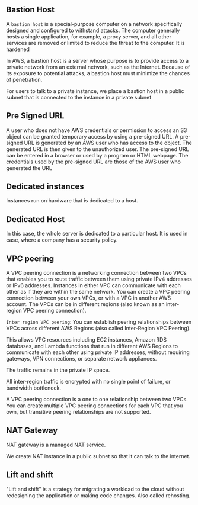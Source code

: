 

## Bastion Host

A `bastion host` is a special-purpose computer on a network specifically designed and configured to withstand attacks. The computer generally hosts a single application, for example, a proxy server, and all other services are removed or limited to reduce the threat to the computer. It is hardened

In AWS, a bastion host is a server whose purpose is to provide access to a private network from an external network, such as the Internet. Because of its exposure to potential attacks, a bastion host must minimize the chances of penetration.

For users to talk to a private instance, we place a bastion host in a public subnet that is connected to the instance in a private subnet


## Pre Signed URL

A user who does not have AWS credentials or permission to access an S3 object can be granted temporary access by using a pre-signed URL. A pre-signed URL is generated by an AWS user who has access to the object. The generated URL is then given to the unauthorized user. The pre-signed URL can be entered in a browser or used by a program or HTML webpage. The credentials used by the pre-signed URL are those of the AWS user who generated the URL


## Dedicated instances
Instances run on hardware that is dedicated to a host.

## Dedicated Host
 In this case, the whole server is dedicated to a particular host. It is used in case, where a company has a security policy.


## VPC peering
A VPC peering connection is a networking connection between two VPCs that enables you to route traffic between them using private IPv4 addresses or IPv6 addresses. Instances in either VPC can communicate with each other as if they are within the same network. You can create a VPC peering connection between your own VPCs, or with a VPC in another AWS account. The VPCs can be in different regions (also known as an inter-region VPC peering connection).

`Inter region VPC peering`: You can establish peering relationships between VPCs across different AWS Regions (also called Inter-Region VPC Peering).

 This allows VPC resources including EC2 instances, Amazon RDS databases, and Lambda functions that run in different AWS Regions to communicate with each other using private IP addresses, without requiring gateways, VPN connections, or separate network appliances.

 The traffic remains in the private IP space. 

All inter-region traffic is encrypted with no single point of failure, or bandwidth bottleneck. 

A VPC peering connection is a one to one relationship between two VPCs. You can create multiple VPC peering connections for each VPC that you own, but transitive peering relationships are not supported.

## NAT Gateway

NAT gateway is a managed NAT service. 

We create NAT instance in a public subnet so that it can talk to the internet.

## Lift and shift 

"Lift and shift" is a strategy for migrating a workload to the cloud without redesigning the application or making code changes. Also called rehosting.


